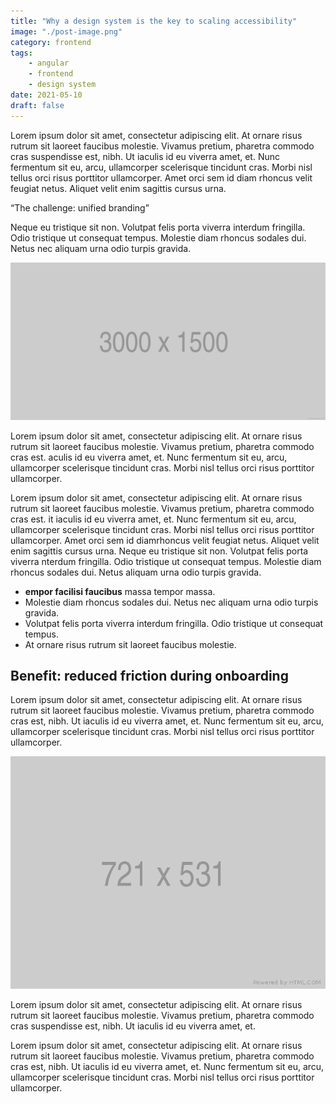 ```yaml
---
title: "Why a design system is the key to scaling accessibility"
image: "./post-image.png"
category: frontend
tags:
    - angular
    - frontend
    - design system
date: 2021-05-10
draft: false
---
```


Lorem ipsum dolor sit amet, consectetur adipiscing elit. At ornare risus rutrum sit laoreet faucibus molestie. Vivamus pretium, pharetra commodo cras suspendisse est, nibh. Ut iaculis id eu viverra amet, et. Nunc fermentum sit eu, arcu, ullamcorper scelerisque tincidunt cras. Morbi nisl tellus orci risus porttitor ullamcorper. Amet orci sem id diam rhoncus velit feugiat netus. Aliquet velit enim sagittis cursus urna.

<q>The challenge: unified branding</q>

Neque eu tristique sit non. Volutpat felis porta viverra interdum fringilla. Odio tristique ut consequat tempus. Molestie diam rhoncus sodales dui. Netus nec aliquam urna odio turpis gravida.

![test img](./inline-image.png)

Lorem ipsum dolor sit amet, consectetur adipiscing elit. At ornare risus rutrum sit laoreet faucibus molestie. Vivamus pretium, pharetra commodo cras est. aculis id eu viverra amet, et. Nunc fermentum sit eu, arcu, ullamcorper scelerisque tincidunt cras. Morbi nisl tellus orci risus porttitor ullamcorper.

Lorem ipsum dolor sit amet, consectetur adipiscing elit. At ornare risus rutrum sit laoreet faucibus molestie. Vivamus pretium, pharetra commodo cras est. it iaculis id eu viverra amet, et. Nunc fermentum sit eu, arcu, ullamcorper scelerisque tincidunt cras. Morbi nisl tellus orci risus porttitor ullamcorper. Amet orci sem id diamrhoncus velit feugiat netus. Aliquet velit enim sagittis cursus urna. Neque eu tristique sit non. Volutpat felis porta viverra nterdum fringilla. Odio tristique ut consequat tempus. Molestie diam rhoncus sodales dui. Netus aliquam urna odio turpis gravida.

-   **empor facilisi faucibus** massa tempor massa.
-   Molestie diam rhoncus sodales dui. Netus nec aliquam urna odio turpis gravida.
-   Volutpat felis porta viverra interdum fringilla. Odio tristique ut consequat tempus.
-   At ornare risus rutrum sit laoreet faucibus molestie.

## Benefit: reduced friction during onboarding

Lorem ipsum dolor sit amet, consectetur adipiscing elit. At ornare risus rutrum sit laoreet faucibus molestie. Vivamus pretium, pharetra commodo cras est, nibh. Ut iaculis id eu viverra amet, et. Nunc fermentum sit eu, arcu, ullamcorper scelerisque tincidunt cras. Morbi nisl tellus orci risus porttitor ullamcorper.

![test img](./post-image-md.png)

Lorem ipsum dolor sit amet, consectetur adipiscing elit. At ornare risus rutrum sit laoreet faucibus molestie. Vivamus pretium, pharetra commodo cras suspendisse est, nibh. Ut iaculis id eu viverra amet, et.

Lorem ipsum dolor sit amet, consectetur adipiscing elit. At ornare risus rutrum sit laoreet faucibus molestie. Vivamus pretium, pharetra commodo cras est, nibh. Ut iaculis id eu viverra amet, et. Nunc fermentum sit eu, arcu, ullamcorper scelerisque tincidunt cras. Morbi nisl tellus orci risus porttitor ullamcorper.
